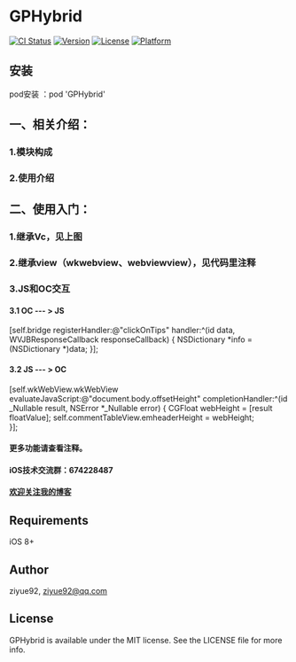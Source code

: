 # GPHybrid

[![CI Status](http://img.shields.io/travis/ziyue92/GPHybrid.svg?style=flat)](https://travis-ci.org/ziyue92/GPHybrid)
[![Version](https://img.shields.io/cocoapods/v/GPHybrid.svg?style=flat)](http://cocoapods.org/pods/GPHybrid)
[![License](https://img.shields.io/cocoapods/l/GPHybrid.svg?style=flat)](http://cocoapods.org/pods/GPHybrid)
[![Platform](https://img.shields.io/cocoapods/p/GPHybrid.svg?style=flat)](http://cocoapods.org/pods/GPHybrid)

## 安装
pod安装 ：pod 'GPHybrid'

## 一、相关介绍：
### 1.模块构成

### 2.使用介绍

## 二、使用入门：
### 1.继承Vc，见上图
### 2.继承view（wkwebview、webviewview），见代码里注释
### 3.JS和OC交互  
#### 3.1 OC --- > JS  
 [self.bridge registerHandler:@"clickOnTips" handler:^(id data, WVJBResponseCallback responseCallback) {
        NSDictionary *info = (NSDictionary *)data;
    }];

#### 3.2  JS  --- >  OC 
[self.wkWebView.wkWebView evaluateJavaScript:@"document.body.offsetHeight" completionHandler:^(id _Nullable result, NSError *_Nullable error) {
                CGFloat webHeight = [result floatValue];
                self.commentTableView.emheaderHeight = webHeight;          
}];

#### 更多功能请查看注释。

#### iOS技术交流群：674228487
#### [欢迎关注我的博客](http://blog.csdn.net/u010670946)  


## Requirements
iOS 8+

## Author

ziyue92, ziyue92@qq.com

## License

GPHybrid is available under the MIT license. See the LICENSE file for more info.
